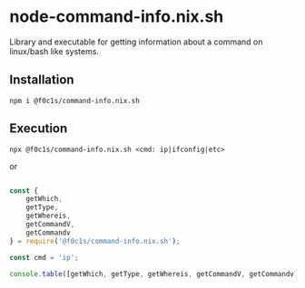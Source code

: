 # node-command-info.nix.sh

Library and executable for getting information about a command on linux/bash like systems.

## Installation

`npm i @f0c1s/command-info.nix.sh`

## Execution

`npx @f0c1s/command-info.nix.sh <cmd: ip|ifconfig|etc>`

or

```javascript

const {
    getWhich,
    getType,
    getWhereis,
    getCommandV,
    getCommandv
} = require('@f0c1s/command-info.nix.sh');

const cmd = 'ip';

console.table([getWhich, getType, getWhereis, getCommandV, getCommandv].map(fn => fn(cmd)));

```
